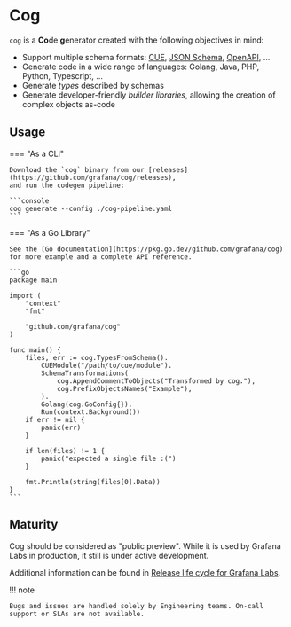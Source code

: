 # Cog

`cog` is a **Co**de **g**enerator created with the following objectives in mind:

* Support multiple schema formats: [CUE](https://cuelang.org/), [JSON Schema](https://json-schema.org/), [OpenAPI](https://www.openapis.org/), ...
* Generate code in a wide range of languages: Golang, Java, PHP, Python, Typescript, …
* Generate *types* described by schemas
* Generate developer-friendly *builder libraries*, allowing the creation of complex objects as-code

## Usage


=== "As a CLI"

    Download the `cog` binary from our [releases](https://github.com/grafana/cog/releases),
    and run the codegen pipeline:

    ```console
    cog generate --config ./cog-pipeline.yaml
    ```

=== "As a Go Library"

    See the [Go documentation](https://pkg.go.dev/github.com/grafana/cog) for more example and a complete API reference.

    ```go
    package main

    import (
        "context"
        "fmt"

	    "github.com/grafana/cog"
    )

    func main() {
        files, err := cog.TypesFromSchema().
            CUEModule("/path/to/cue/module").
            SchemaTransformations(
                cog.AppendCommentToObjects("Transformed by cog."),
                cog.PrefixObjectsNames("Example"),
            ).
            Golang(cog.GoConfig{}).
            Run(context.Background())
        if err != nil {
            panic(err)
        }

        if len(files) != 1 {
            panic("expected a single file :(")
        }

        fmt.Println(string(files[0].Data))
    }
    ```

## Maturity

Cog should be considered as "public preview". While it is used by Grafana Labs in production, it still is under active development.

Additional information can be found in [Release life cycle for Grafana Labs](https://grafana.com/docs/release-life-cycle/).

!!! note

    Bugs and issues are handled solely by Engineering teams. On-call support or SLAs are not available.